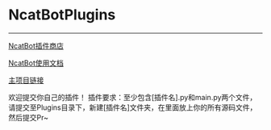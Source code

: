 # NcatBotPlugins
---
[NcatBot插件商店](https://home.ncatbot.xyz)

[NcatBot使用文档](https://home.ncatbot.xyz)

[主项目链接](https://github.com/liyihao1110/NcatBot)

欢迎提交你自己的插件！
插件要求：至少包含\[插件名\].py和main.py两个文件，请提交至Plugins目录下，新建\[插件名\]文件夹，在里面放上你的所有源码文件，然后提交Pr~
